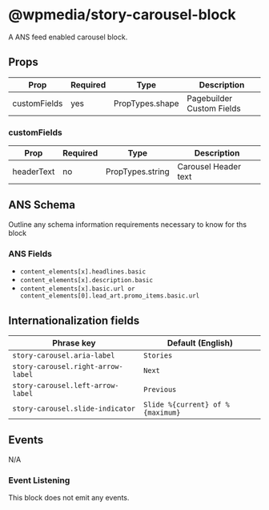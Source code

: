 # @wpmedia/story-carousel-block

A ANS feed enabled carousel block.

## Props

| **Prop**     | **Required** | **Type**        | **Description**           |
| ------------ | ------------ | --------------- | ------------------------- |
| customFields | yes          | PropTypes.shape | Pagebuilder Custom Fields |

### customFields

| **Prop**   | **Required** | **Type**         | **Description**      |
| ---------- | ------------ | ---------------- | -------------------- |
| headerText | no           | PropTypes.string | Carousel Header text |

## ANS Schema

Outline any schema information requirements necessary to know for ths block

### ANS Fields

- `content_elements[x].headlines.basic`
- `content_elements[x].description.basic`
- `content_elements[x].basic.url or content_elements[0].lead_art.promo_items.basic.url`

## Internationalization fields

| Phrase key                         | Default (English)                |
| ---------------------------------- | -------------------------------- |
| `story-carousel.aria-label`        | `Stories`                        |
| `story-carousel.right-arrow-label` | `Next`                           |
| `story-carousel.left-arrow-label`  | `Previous`                       |
| `story-carousel.slide-indicator`   | `Slide %{current} of %{maximum}` |

## Events

N/A

### Event Listening

This block does not emit any events.
